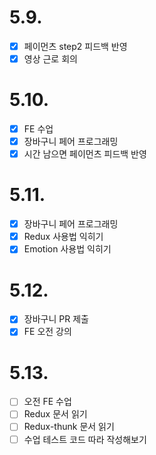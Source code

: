 # 5.9.

- [x] 페이먼츠 step2 피드백 반영
- [x] 영상 근로 회의

# 5.10.

- [x] FE 수업
- [x] 장바구니 페어 프로그래밍
- [x] 시간 남으면 페이먼츠 피드백 반영

# 5.11.

- [x] 장바구니 페어 프로그래밍
- [x] Redux 사용법 익히기
- [x] Emotion 사용법 익히기

# 5.12.

- [x] 장바구니 PR 제출
- [x] FE 오전 강의

# 5.13.

- [ ] 오전 FE 수업
- [ ] Redux 문서 읽기
- [ ] Redux-thunk 문서 읽기
- [ ] 수업 테스트 코드 따라 작성해보기
